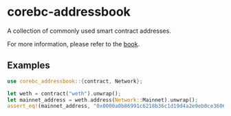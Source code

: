 # corebc-addressbook

A collection of commonly used smart contract addresses.

For more information, please refer to the [book](https://gakonst.com/ethers-rs).

## Examples

```rust
use corebc_addressbook::{contract, Network};

let weth = contract("weth").unwrap();
let mainnet_address = weth.address(Network::Mainnet).unwrap();
assert_eq!(mainnet_address, "0x0000a0b86991c6218b36c1d19d4a2e9eb0ce3606eb48".parse().unwrap());
```
